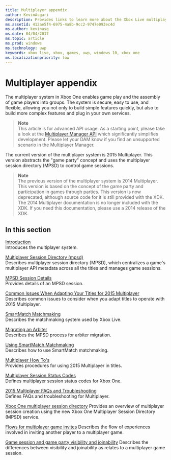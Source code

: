 ```yaml
---
title: Multiplayer appendix
author: KevinAsgari
description: Provides links to learn more about the Xbox Live multiplayer 2015 service.
ms.assetid: 412ae5f4-6975-4a8b-9cc2-9747e093ec4d
ms.author: kevinasg
ms.date: 04/04/2017
ms.topic: article
ms.prod: windows
ms.technology: uwp
keywords: xbox live, xbox, games, uwp, windows 10, xbox one
ms.localizationpriority: low
---
```


# Multiplayer appendix

The multiplayer system in Xbox One enables game play and the assembly of game players into groups. The system is secure, easy to use, and flexible, allowing you not only to build simple features quickly, but also to build more complex features and plug in your own services.

> **Note**  
This article is for advanced API usage.  As a starting point, please take a look at the [Multiplayer Manager API](../multiplayer-manager.md) which significantly simplifies development.  Please let your DAM know if you find an unsupported scenario in the Multiplayer Manager.

The current version of the multiplayer system is 2015 Multiplayer. This version abstracts the "game party" concept and uses the multiplayer session directory (MPSD) to control game sessions.

> **Note**  
The previous version of the multiplayer system is 2014 Multiplayer. This version is based on the concept of the game party and participation in games through parties. This version is now deprecated, although source code for it is still provided with the XDK. The 2014 Multiplayer documentation is no longer included with the XDK. If you need this documentation, please use a 2014 release of the XDK.


## In this section

[Introduction](introduction-to-the-multiplayer-system.md)  
Introduces the multiplayer system.

[Multiplayer Session Directory (mpsd)](multiplayer-session-directory.md)  
Describes multiplayer session directory (MPSD), which centralizes a game's multiplayer API metadata across all the titles and manages game sessions.

[MPSD Session Details](mpsd-session-details.md)  
Provides details of an MPSD session.

[Common Issues When Adapting Your Titles for 2015 Multiplayer](common-issues-when-adapting-multiplayer.md)  
Describes common issues to consider when you adapt titles to operate with 2015 Multiplayer.

[SmartMatch Matchmaking](smartmatch-matchmaking.md)  
Describes the matchmaking system used by Xbox Live.

[Migrating an Arbiter](migrating-an-arbiter.md)  
Describes the MPSD process for arbiter migration.

[Using SmartMatch Matchmaking](using-smartmatch-matchmaking.md)  
Describes how to use SmartMatch matchmaking.

[Multiplayer How To's](multiplayer-how-tos.md)  
Provides procedures for using 2015 Multiplayer in titles.

[Multiplayer Session Status Codes](multiplayer-session-status-codes.md)  
Defines multiplayer session status codes for Xbox One.

[2015 Multiplayer FAQs and Troubleshooting](multiplayer-2015-faq.md)  
Defines FAQs and troubleshooting for Multiplayer.

[Xbox One multiplayer session directory](xbox-one-multiplayer-session-directory.md)
Provides an overview of multiplayer session creation using the new Xbox One Multiplayer Session Directory (MPSD) service.

[Flows for multiplayer game invites](flows-for-multiplayer-game-invites.md)
Describes the flow of experiences involved in inviting another player to a multiplayer game.

[Game session and game party visibility and joinability](game-session-and-game-party-visibility-and-joinability.md)
Describes the differences between visibility and joinability as relates to a multiplayer game session.
